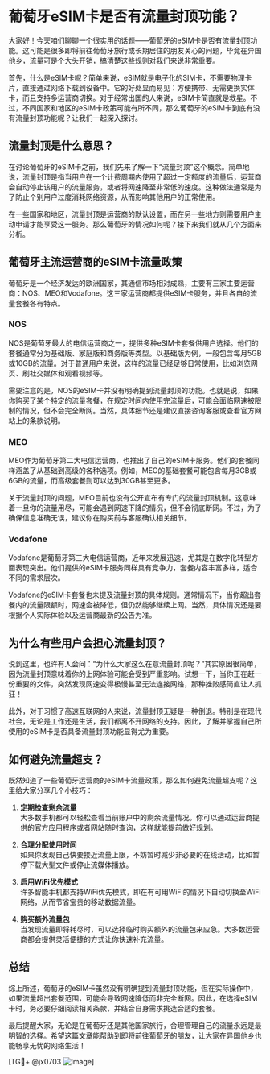 # 葡萄牙eSIM卡是否有流量封顶功能？

大家好！今天咱们聊聊一个很实用的话题——葡萄牙的eSIM卡是否有流量封顶功能。这可能是很多即将前往葡萄牙旅行或长期居住的朋友关心的问题，毕竟在异国他乡，流量可是个大头开销，搞清楚这些规则对我们来说非常重要。

首先，什么是eSIM卡呢？简单来说，eSIM就是电子化的SIM卡，不需要物理卡片，直接通过网络下载到设备中。它的好处显而易见：方便携带、无需更换实体卡，而且支持多运营商切换。对于经常出国的人来说，eSIM卡简直就是救星。不过，不同国家和地区的eSIM卡政策可能有所不同，那么葡萄牙的eSIM卡到底有没有流量封顶功能呢？让我们一起深入探讨。

## 流量封顶是什么意思？

在讨论葡萄牙的eSIM卡之前，我们先来了解一下“流量封顶”这个概念。简单地说，流量封顶是指当用户在一个计费周期内使用了超过一定额度的流量后，运营商会自动停止该用户的流量服务，或者将网速降至非常低的速度。这种做法通常是为了防止个别用户过度消耗网络资源，从而影响其他用户的正常使用。

在一些国家和地区，流量封顶是运营商的默认设置，而在另一些地方则需要用户主动申请才能享受这一服务。那么葡萄牙的情况如何呢？接下来我们就从几个方面来分析。

## 葡萄牙主流运营商的eSIM卡流量政策

葡萄牙是一个经济发达的欧洲国家，其通信市场相对成熟，主要有三家主要运营商：NOS、MEO和Vodafone。这三家运营商都提供eSIM卡服务，并且各自的流量套餐各有特点。

### NOS

NOS是葡萄牙最大的电信运营商之一，提供多种eSIM卡套餐供用户选择。他们的套餐通常分为基础版、家庭版和商务版等类型。以基础版为例，一般包含每月5GB或10GB的流量。对于普通用户来说，这样的流量已经足够日常使用，比如浏览网页、刷社交媒体和观看视频等。

需要注意的是，NOS的eSIM卡并没有明确提到流量封顶的功能。也就是说，如果你购买了某个特定的流量套餐，在规定时间内使用完流量后，可能会面临网速被限制的情况，但不会完全断网。当然，具体细节还是建议直接咨询客服或查看官方网站上的条款说明。

### MEO

MEO作为葡萄牙第二大电信运营商，也推出了自己的eSIM卡服务。他们的套餐同样涵盖了从基础到高级的各种选项。例如，MEO的基础套餐可能包含每月3GB或6GB的流量，而高级套餐则可以达到30GB甚至更多。

关于流量封顶的问题，MEO目前也没有公开宣布有专门的流量封顶机制。这意味着一旦你的流量用尽，可能会遇到网速下降的情况，但不会彻底断网。不过，为了确保信息准确无误，建议你在购买前与客服确认相关细节。

### Vodafone

Vodafone是葡萄牙第三大电信运营商，近年来发展迅速，尤其是在数字化转型方面表现突出。他们提供的eSIM卡服务同样具有竞争力，套餐内容丰富多样，适合不同的需求层次。

Vodafone的eSIM卡套餐也未提及流量封顶的具体规则。通常情况下，当你超出套餐内的流量限额时，网速会被降低，但仍然能够继续上网。当然，具体情况还是要根据个人实际体验以及运营商最新的公告为准。

## 为什么有些用户会担心流量封顶？

说到这里，也许有人会问：“为什么大家这么在意流量封顶呢？”其实原因很简单，因为流量封顶意味着你的上网体验可能会受到严重影响。试想一下，当你正在赶一份重要的文件，突然发现网速变得极慢甚至无法连接网络，那种挫败感简直让人抓狂！

此外，对于习惯了高速互联网的人来说，流量封顶无疑是一种倒退。特别是在现代社会，无论是工作还是生活，我们都离不开网络的支持。因此，了解并掌握自己所使用的eSIM卡是否具备流量封顶功能显得尤为重要。

## 如何避免流量超支？

既然知道了一些葡萄牙运营商的eSIM卡流量政策，那么如何避免流量超支呢？这里给大家分享几个小技巧：

1. **定期检查剩余流量**  
   大多数手机都可以轻松查看当前账户中的剩余流量情况。你可以通过运营商提供的官方应用程序或者网站随时查询，这样就能提前做好规划。

2. **合理分配使用时间**  
   如果你发现自己快要接近流量上限，不妨暂时减少非必要的在线活动，比如暂停下载大型文件或停止流媒体播放。

3. **启用WiFi优先模式**  
   许多智能手机都支持WiFi优先模式，即在有可用WiFi的情况下自动切换至WiFi网络，从而节省宝贵的移动数据流量。

4. **购买额外流量包**  
   当发现流量即将耗尽时，可以选择临时购买额外的流量包来应急。大多数运营商都会提供灵活便捷的方式让你快速补充流量。

## 总结

综上所述，葡萄牙的eSIM卡虽然没有明确提到流量封顶功能，但在实际操作中，如果流量超出套餐范围，可能会导致网速降低而非完全断网。因此，在选择eSIM卡时，务必要仔细阅读相关条款，并结合自身需求挑选合适的套餐。

最后提醒大家，无论是在葡萄牙还是其他国家旅行，合理管理自己的流量永远是最明智的选择。希望这篇文章能帮助到即将前往葡萄牙的朋友，让大家在异国他乡也能畅享无忧的网络生活！

[TG💪+ @jx0703 ![Image](https://github.com/user-attachments/assets/dbca1d08-cadb-493c-b0ec-ad6f7a83f270)]